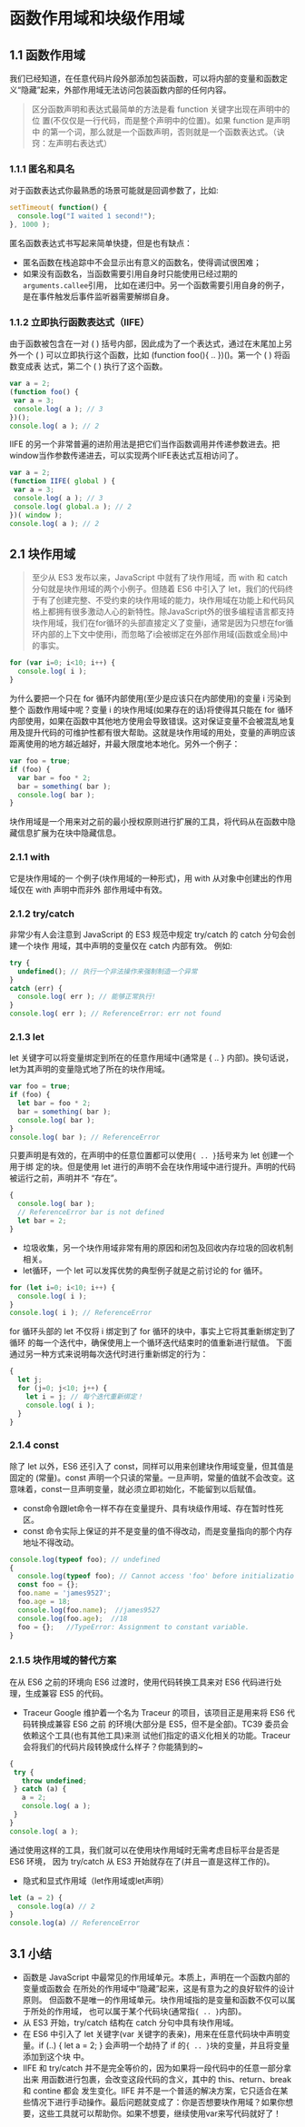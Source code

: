 # 函数作用域和块级作用域

## 1.1  函数作用域
我们已经知道，在任意代码片段外部添加包装函数，可以将内部的变量和函数定义“隐藏”起来，外部作用域无法访问包装函数内部的任何内容。
> 区分函数声明和表达式最简单的方法是看 function 关键字出现在声明中的位 置(不仅仅是一行代码，而是整个声明中的位置)。如果 function 是声明中 的第一个词，那么就是一个函数声明，否则就是一个函数表达式。（诀窍：左声明右表达式）

### 1.1.1  匿名和具名
对于函数表达式你最熟悉的场景可能就是回调参数了，比如:

```js
setTimeout( function() {
  console.log("I waited 1 second!");
}, 1000 );
```

匿名函数表达式书写起来简单快捷，但是也有缺点：

 * 匿名函数在栈追踪中不会显示出有意义的函数名，使得调试很困难；
 * 如果没有函数名，当函数需要引用自身时只能使用已经过期的`arguments.callee`引用， 比如在递归中。另一个函数需要引用自身的例子，是在事件触发后事件监听器需要解绑自身。

 ### 1.1.2 立即执行函数表达式（IIFE）
 由于函数被包含在一对 ( ) 括号内部，因此成为了一个表达式，通过在末尾加上另外一个 ( ) 可以立即执行这个函数，比如 (function foo(){ .. })()。第一个 ( ) 将函数变成表 达式，第二个 ( ) 执行了这个函数。
 
 ```js
 var a = 2;
(function foo() { 
  var a = 3;
  console.log( a ); // 3
})();
console.log( a ); // 2
 ```
 
 IIFE 的另一个非常普遍的进阶用法是把它们当作函数调用并传递参数进去。把window当作参数传递进去，可以实现两个IIFE表达式互相访问了。
 
 ```js
var a = 2;
(function IIFE( global ) {
  var a = 3;
  console.log( a ); // 3 
  console.log( global.a ); // 2
})( window );
console.log( a ); // 2
 ```
 
## 2.1  块作用域
> 至少从 ES3 发布以来，JavaScript 中就有了块作用域，而 with 和 catch 分句就是块作用域的两个小例子。但随着 ES6 中引入了 let，我们的代码终于有了创建完整、不受约束的块作用域的能力，块作用域在功能上和代码风格上都拥有很多激动人心的新特性。除JavaScript外的很多编程语言都支持块作用域，我们在for循环的头部直接定义了变量i，通常是因为只想在for循环内部的上下文中使用i，而忽略了i会被绑定在外部作用域(函数或全局)中的事实。

```js
for (var i=0; i<10; i++) {
  console.log( i );
}
```

为什么要把一个只在 for 循环内部使用(至少是应该只在内部使用)的变量 i 污染到整个
函数作用域中呢？变量 i 的块作用域(如果存在的话)将使得其只能在 for 循环内部使用，如果在函数中其他地方使用会导致错误。这对保证变量不会被混乱地复用及提升代码的可维护性都有很大帮助。这就是块作用域的用处，变量的声明应该距离使用的地方越近越好，并最大限度地本地化。另外一个例子：

```js
var foo = true;
if (foo) {
  var bar = foo * 2;
  bar = something( bar ); 
  console.log( bar );
}
```

块作用域是一个用来对之前的最小授权原则进行扩展的工具，将代码从在函数中隐藏信息扩展为在块中隐藏信息。
### 2.1.1  with
它是块作用域的一 个例子(块作用域的一种形式)，用 with 从对象中创建出的作用域仅在 with 声明中而非外 部作用域中有效。
### 2.1.2  try/catch
非常少有人会注意到 JavaScript 的 ES3 规范中规定 try/catch 的 catch 分句会创建一个块作
用域，其中声明的变量仅在 catch 内部有效。
例如:

```js
try {
  undefined(); // 执行一个非法操作来强制制造一个异常
}
catch (err) {
  console.log( err ); // 能够正常执行! 
}
console.log( err ); // ReferenceError: err not found
```

### 2.1.3  let
let 关键字可以将变量绑定到所在的任意作用域中(通常是 { .. } 内部)。换句话说，let为其声明的变量隐式地了所在的块作用域。

```js
var foo = true;
if (foo) {
  let bar = foo * 2;
  bar = something( bar ); 
  console.log( bar );
}
console.log( bar ); // ReferenceError
```

只要声明是有效的，在声明中的任意位置都可以使用`{ .. }`括号来为 let 创建一个用于绑 定的块。但是使用 let 进行的声明不会在块作用域中进行提升。声明的代码被运行之前，声明并不
“存在”。

```js
{
  console.log( bar ); 
  // ReferenceError bar is not defined
  let bar = 2;
}
```

 - 垃圾收集，另一个块作用域非常有用的原因和闭包及回收内存垃圾的回收机制相关。
 - let循环，一个 let 可以发挥优势的典型例子就是之前讨论的 for 循环。
 
 ```js
 for (let i=0; i<10; i++) { 
   console.log( i );
 }
 console.log( i ); // ReferenceError
 ```
 
 for 循环头部的 let 不仅将 i 绑定到了 for 循环的块中，事实上它将其重新绑定到了循环 的每一个迭代中，确保使用上一个循环迭代结束时的值重新进行赋值。
下面通过另一种方式来说明每次迭代时进行重新绑定的行为：

```js
{
  let j;
  for (j=0; j<10; j++) {
    let i = j; // 每个迭代重新绑定！
    console.log( i );
  }
}
```

### 2.1.4  const
除了 let 以外，ES6 还引入了 const，同样可以用来创建块作用域变量，但其值是固定的 (常量)。const 声明一个只读的常量。一旦声明，常量的值就不会改变。这意味着，const一旦声明变量，就必须立即初始化，不能留到以后赋值。

+ const命令跟let命令一样不存在变量提升、具有块级作用域、存在暂时性死区。
+ const 命令实际上保证的并不是变量的值不得改动，而是变量指向的那个内存地址不得改动。

```js
console.log(typeof foo); // undefined
{
  console.log(typeof foo); // Cannot access 'foo' before initializatio
  const foo = {};
  foo.name = 'james9527';
  foo.age = 18;
  console.log(foo.name);  //james9527
  console.log(foo.age);  //18
  foo = {};   //TypeError: Assignment to constant variable.
}
```

### 2.1.5  块作用域的替代方案
在从 ES6 之前的环境向 ES6 过渡时，使用代码转换工具来对 ES6 代码进行处理，生成兼容 ES5 的代码。

 + Traceur
 Google 维护着一个名为 Traceur 的项目，该项目正是用来将 ES6 代码转换成兼容 ES6 之前 的环境(大部分是 ES5，但不是全部)。TC39 委员会依赖这个工具(也有其他工具)来测 试他们指定的语义化相关的功能。Traceur 会将我们的代码片段转换成什么样子？你能猜到的~
 
 ```js
 {
  try {
    throw undefined;
  } catch (a) {
    a = 2;
    console.log( a );
  }
}
console.log( a );
 ```
 
 通过使用这样的工具，我们就可以在使用块作用域时无需考虑目标平台是否是 ES6 环境， 因为 try/catch 从 ES3 开始就存在了(并且一直是这样工作的)。
 + 隐式和显式作用域（let作用域或let声明）

 ```js
 let (a = 2) {
   console.log(a) // 2
 }
 console.log(a) // ReferenceError
 ```

## 3.1  小结
 * 函数是 JavaScript 中最常见的作用域单元。本质上，声明在一个函数内部的变量或函数会
在所处的作用域中“隐藏”起来，这是有意为之的良好软件的设计原则。 但函数不是唯一的作用域单元。块作用域指的是变量和函数不仅可以属于所处的作用域，
也可以属于某个代码块(通常指`{ .. }`内部)。
* 从 ES3 开始，try/catch 结构在 catch 分句中具有块作用域。
* 在 ES6 中引入了 let 关键字(var 关键字的表亲)，用来在任意代码块中声明变量。if (..) { let a = 2; } 会声明一个劫持了 if 的`{ .. }`块的变量，并且将变量添加到这个块 中。
* IIFE 和 try/catch 并不是完全等价的，因为如果将一段代码中的任意一部分拿出来 用函数进行包裹，会改变这段代码的含义，其中的 this、return、break 和 contine 都会 发生变化。IIFE 并不是一个普适的解决方案，它只适合在某些情况下进行手动操作。最后问题就变成了：你是否想要块作用域？如果你想要，这些工具就可以帮助你。如果不想要，继续使用var来写代码就好了！